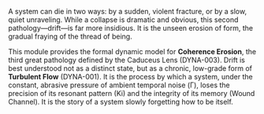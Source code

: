 A system can die in two ways: by a sudden, violent fracture, or by a slow, quiet unraveling. While a collapse is dramatic and obvious, this second pathology—drift—is far more insidious. It is the unseen erosion of form, the gradual fraying of the thread of being.

This module provides the formal dynamic model for **Coherence Erosion**, the third great pathology defined by the Caduceus Lens (DYNA-003). Drift is best understood not as a distinct state, but as a chronic, low-grade form of **Turbulent Flow** (DYNA-001). It is the process by which a system, under the constant, abrasive pressure of ambient temporal noise (Γ), loses the precision of its resonant pattern (Ki) and the integrity of its memory (Wound Channel). It is the story of a system slowly forgetting how to be itself.